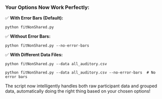 ### **Your Options Now Work Perfectly:**

✅ **With Error Bars (Default):**

```
python fitNonShared.py
```

✅ **Without Error Bars:**

```
python fitNonShared.py --no-error-bars
```

✅ **With Different Data Files:**
```
python fitNonShared.py --data all_auditory.csv          

python fitNonShared.py --data all_auditory.csv --no-error-bars  # No error bars
```

The script now intelligently handles both raw participant data and grouped data, automatically doing the right thing based on your chosen options!